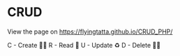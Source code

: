 # CRUD
View the page on https://flyingtatta.github.io/CRUD_PHP/

C - Create :mechanic:
R - Read :book:
U - Update :recycle:
D - Delete :no_good_man:
